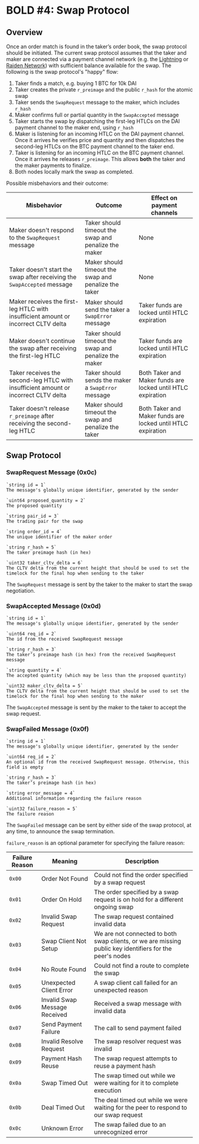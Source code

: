 # BOLD #4: Swap Protocol

## Overview

Once an order match is found in the taker’s order book, the swap protocol should be initiated. The current swap protocol assumes that the taker and maker are connected via a payment channel network (e.g. the [Lightning](http://lightning.network/) or [Raiden Network](https://raiden.network/)) with sufficient balance available for the swap. The following is the swap protocol's "happy" flow:

1. Taker finds a match, e.g. buying 1 BTC for 10k DAI
2. Taker creates the private `r_preimage` and the public `r_hash` for the atomic swap
3. Taker sends the `SwapRequest` message to the maker, which includes `r_hash`
4. Maker confirms full or partial quantity in the `SwapAccepted` message
5. Taker starts the swap by dispatching the first-leg HTLCs on the DAI payment channel to the maker end, using `r_hash`
6. Maker is listening for an incoming HTLC on the DAI payment channel. Once it arrives he verifies price and quantity and then dispatches the second-leg HTLCs on the BTC payment channel to the taker end.
7. Taker is listening for an incoming HTLC on the BTC payment channel. Once it arrives he releases `r_preimage`. This allows **both** the taker and the maker payments to finalize.
9. Both nodes locally mark the swap as completed.

Possible misbehaviors and their outcome:

| Misbehavior                                                                        | Outcome                                               | Effect on payment channels 
|-------------------------------------------------------------------------------------|-------------------------------------------------------|------------------------------------------------------------|
| Maker doesn't respond to the `SwapRequest` message                                  | Taker should timeout the swap and penalize the maker  | None                                                       |
| Taker doesn't start the swap after receiving the `SwapAccepted` message             | Maker should timeout the swap and penalize the taker  | None                                                       |
| Maker receives the first-leg HTLC with insufficient amount or incorrect CLTV delta  | Maker should send the taker a `SwapError` message   | Taker funds are locked until HTLC expiration               |
| Maker doesn't continue the swap after receiving the first-leg HTLC                  | Taker should timeout the swap and penalize the maker  | Taker funds are locked until HTLC expiration               |
| Taker receives the second-leg HTLC with insufficient amount or incorrect CLTV delta | Taker should sends the maker a `SwapError` message  | Both Taker and Maker funds are locked until HTLC expiration|
| Taker doesn't release `r_preimage` after receiving the second-leg HTLC              | Maker should timeout the swap and penalize the taker  | Both Taker and Maker funds are locked until HTLC expiration|

## Swap Protocol
### SwapRequest Message (0x0c)

	`string id = 1`
	The message's globally unique identifier, generated by the sender 

    `uint64 proposed_quantity = 2`
    The proposed quantity

    `string pair_id = 3`
    The trading pair for the swap

    `string order_id = 4`
    The unique identifier of the maker order

	`string r_hash = 5`
	The taker preimage hash (in hex)

	`uint32 taker_cltv_delta = 6`
    The CLTV delta from the current height that should be used to set the timelock for the final hop when sending to the taker

The `SwapRequest` message is sent by the taker to the maker to start the swap negotiation. 

### SwapAccepted Message (0x0d)

    `string id = 1`
	The message's globally unique identifier, generated by the sender 
	
    `uint64 req_id = 2`
    The id from the received SwapRequest message

	`string r_hash = 3`
    The taker’s preimage hash (in hex) from the received SwapRequest message

	`string quantity = 4`
	The accepted quantity (which may be less than the proposed quantity)

	`uint32 maker_cltv_delta = 5`
    The CLTV delta from the current height that should be used to set the timelock for the final hop when sending to the maker

The `SwapAccepted` message is sent by the maker to the taker to accept the swap request.

### SwapFailed Message (0x0f)

	`string id = 1`
	The message's globally unique identifier, generated by the sender 

    `uint64 req_id = 2`
    An optional id from the received SwapRequest message. Otherwise, this field is empty

	`string r_hash = 3`
	The taker’s preimage hash (in hex)

	`string error_message = 4`
	Additional information regarding the failure reason

	`uint32 failure_reason = 5`
	The failure reason

The `SwapFailed` message can be sent by either side of the swap protocol, at any time, to announce the swap termination.

`failure_reason` is an optional parameter for specifying the failure reason:

| Failure Reason | Meaning                       | Description                                                                                              |
|----------------|-------------------------------|----------------------------------------------------------------------------------------------------------|
| `0x00`         | Order Not Found               | Could not find the order specified by a swap request                                                     |
| `0x01`         | Order On Hold                 | The order specified by a swap request is on hold for a different ongoing swap                            |
| `0x02`         | Invalid Swap Request          | The swap request contained invalid data                                                                  |
| `0x03`         | Swap Client Not Setup         | We are not connected to both swap clients, or we are missing public key identifiers for the peer's nodes |
| `0x04`         | No Route Found                | Could not find a route to complete the swap                                                              |
| `0x05`         | Unexpected Client Error       | A swap client call failed for an unexpected reason                                                       |
| `0x06`         | Invalid Swap Message Received | Received a swap message with invalid data                                                                |
| `0x07`         | Send Payment Failure          | The call to send payment failed                                                                          |
| `0x08`         | Invalid Resolve Request       | The swap resolver request was invalid                                                                    |
| `0x09`         | Payment Hash Reuse            | The swap request attempts to reuse a payment hash                                                        |
| `0x0a`         | Swap Timed Out                | The swap timed out while we were waiting for it to complete execution                                    |
| `0x0b`         | Deal Timed Out                | The deal timed out while we were waiting for the peer to respond to our swap request                     |                                         
| `0x0c`         | Unknown Error                 | The swap failed due to an unrecognized error  

